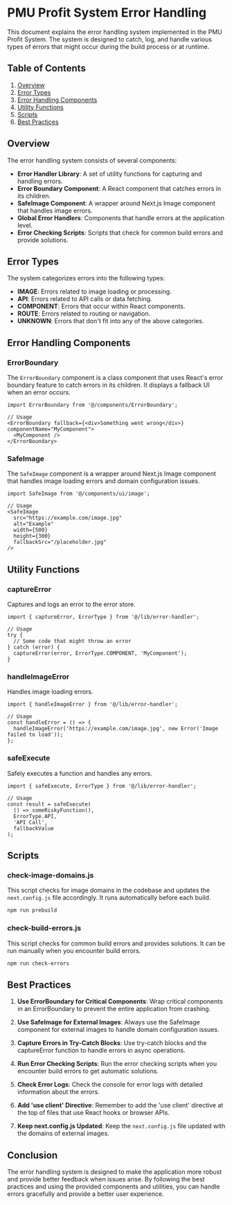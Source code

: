 # PMU Profit System Error Handling

This document explains the error handling system implemented in the PMU Profit System. The system is designed to catch, log, and handle various types of errors that might occur during the build process or at runtime.

## Table of Contents

1. [Overview](#overview)
2. [Error Types](#error-types)
3. [Error Handling Components](#error-handling-components)
4. [Utility Functions](#utility-functions)
5. [Scripts](#scripts)
6. [Best Practices](#best-practices)

## Overview

The error handling system consists of several components:

- **Error Handler Library**: A set of utility functions for capturing and handling errors.
- **Error Boundary Component**: A React component that catches errors in its children.
- **SafeImage Component**: A wrapper around Next.js Image component that handles image errors.
- **Global Error Handlers**: Components that handle errors at the application level.
- **Error Checking Scripts**: Scripts that check for common build errors and provide solutions.

## Error Types

The system categorizes errors into the following types:

- **IMAGE**: Errors related to image loading or processing.
- **API**: Errors related to API calls or data fetching.
- **COMPONENT**: Errors that occur within React components.
- **ROUTE**: Errors related to routing or navigation.
- **UNKNOWN**: Errors that don't fit into any of the above categories.

## Error Handling Components

### ErrorBoundary

The `ErrorBoundary` component is a class component that uses React's error boundary feature to catch errors in its children. It displays a fallback UI when an error occurs.

```tsx
import ErrorBoundary from '@/components/ErrorBoundary';

// Usage
<ErrorBoundary fallback={<div>Something went wrong</div>} componentName="MyComponent">
  <MyComponent />
</ErrorBoundary>
```

### SafeImage

The `SafeImage` component is a wrapper around Next.js Image component that handles image loading errors and domain configuration issues.

```tsx
import SafeImage from '@/components/ui/image';

// Usage
<SafeImage
  src="https://example.com/image.jpg"
  alt="Example"
  width={500}
  height={300}
  fallbackSrc="/placeholder.jpg"
/>
```

## Utility Functions

### captureError

Captures and logs an error to the error store.

```tsx
import { captureError, ErrorType } from '@/lib/error-handler';

// Usage
try {
  // Some code that might throw an error
} catch (error) {
  captureError(error, ErrorType.COMPONENT, 'MyComponent');
}
```

### handleImageError

Handles image loading errors.

```tsx
import { handleImageError } from '@/lib/error-handler';

// Usage
const handleError = () => {
  handleImageError('https://example.com/image.jpg', new Error('Image failed to load'));
};
```

### safeExecute

Safely executes a function and handles any errors.

```tsx
import { safeExecute, ErrorType } from '@/lib/error-handler';

// Usage
const result = safeExecute(
  () => someRiskyFunction(),
  ErrorType.API,
  'API Call',
  fallbackValue
);
```

## Scripts

### check-image-domains.js

This script checks for image domains in the codebase and updates the `next.config.js` file accordingly. It runs automatically before each build.

```bash
npm run prebuild
```

### check-build-errors.js

This script checks for common build errors and provides solutions. It can be run manually when you encounter build errors.

```bash
npm run check-errors
```

## Best Practices

1. **Use ErrorBoundary for Critical Components**: Wrap critical components in an ErrorBoundary to prevent the entire application from crashing.

2. **Use SafeImage for External Images**: Always use the SafeImage component for external images to handle domain configuration issues.

3. **Capture Errors in Try-Catch Blocks**: Use try-catch blocks and the captureError function to handle errors in async operations.

4. **Run Error Checking Scripts**: Run the error checking scripts when you encounter build errors to get automatic solutions.

5. **Check Error Logs**: Check the console for error logs with detailed information about the errors.

6. **Add 'use client' Directive**: Remember to add the 'use client' directive at the top of files that use React hooks or browser APIs.

7. **Keep next.config.js Updated**: Keep the `next.config.js` file updated with the domains of external images.

## Conclusion

The error handling system is designed to make the application more robust and provide better feedback when issues arise. By following the best practices and using the provided components and utilities, you can handle errors gracefully and provide a better user experience. 